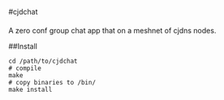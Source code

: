 #cjdchat
####

A zero conf group chat app that on a meshnet of cjdns nodes. 

##Install

```
cd /path/to/cjdchat
# compile
make
# copy binaries to /bin/
make install
```
